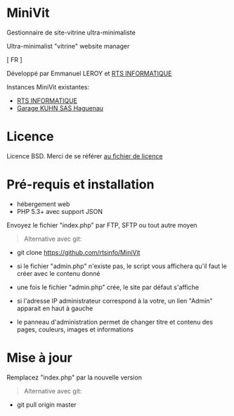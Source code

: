 MiniVit
=======

Gestionnaire de site-vitrine ultra-minimaliste

Ultra-minimalist "vitrine" website manager

[ FR ]

Développé par Emmanuel LEROY et [RTS INFORMATIQUE](http://www.rts-informatique.fr/)

Instances MiniVit existantes:
- [RTS INFORMATIQUE](http://www.rts-informatique.fr/)
- [Garage KUHN SAS Haguenau](http://www.garagekuhn.com/)

Licence
===================

Licence BSD. Merci de se référer [au fichier de licence](LICENSE)

Pré-requis et installation
===================

- hébergement web
- PHP 5.3+ avec support JSON

Envoyez le fichier "index.php" par FTP, SFTP ou tout autre moyen

> Alternative avec git:
- git clone https://github.com/rtsinfo/MiniVit

- si le fichier "admin.php" n'existe pas, le script vous affichera qu'il faut le créer avec le contenu donné
- une fois le fichier "admin.php" crée, le site par défaut s'affiche
- si l'adresse IP administrateur correspond à la votre, un lien "Admin" apparait en haut à gauche
- le panneau d'administration permet de changer titre et contenu des pages, couleurs, images et informations

Mise à jour
===================

Remplacez "index.php" par la nouvelle version

> Alternative avec git:
- git pull origin master
